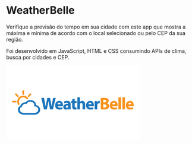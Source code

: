 # WeatherBelle

Verifique a previsão do tempo em sua cidade com este app que mostra a máxima e mínima de acordo com o local selecionado ou pelo CEP da sua região. 

Foi desenvolvido em JavaScript, HTML e CSS consumindo APIs de clima, busca por cidades e CEP.

<img src="https://raw.githubusercontent.com/mat3ed18/WeatherBelle/master/www/img/logo.png">
